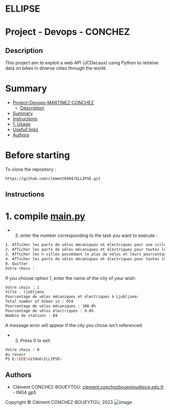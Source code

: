 # ELLIPSE
# Project - Devops - CONCHEZ


## Description

This project aim to exploit a web API (JCDecaux) using Python to retreive data on bikes in diverse cities through the world.

# Summary

- [Project-Devops-MARTINEZ-CONCHEZ](#project---devops---conchez)
  - [Description](#description)
- [Summary](#summary)
- [Instructions](#instructions)
- [1. Usage](#1use-the-application)
- [Usefull links](#usefull-links)
- [Authors](#authors)

# Before starting

To clone the repository :

```bash
https://github.com/clement6494/ELLIPSE.git
```

## Instructions

# 1.  compile [main.py](main.py)


* 2) enter the number corresponding to the task you want to execute :

```bash
1. Afficher les parts de vélos mécaniques et électriques pour une ville
2. Afficher les parts de vélos mécaniques et électriques pour toutes les villes
3. Afficher les n villes possédant le plus de velos et leurs pourcentages
4. Afficher les parts de vélos mécaniques et électriques pour toutes les villes dans un fichier
0. Quitter
Votre choix :
```


If you choose option 1, enter the name of the city of your wish:

```bash
Votre choix : 1
Ville : ljubljana
Pourcentage de vélos mécaniques et électriques à Ljubljana:
Total number of bikes in : 654
Pourcentage de vélos mécaniques : 100.0%
Pourcentage de vélos électriques : 0.0%
Nombre de stations : 84
```  

  A message error will appear if the city you chose isn't referenced

* 3) Press 0 to exit

```bash
Votre choix : 0
Au revoir
PS E:\ECE\GitHub\ELLIPSE> 
```

## Authors


- Clément CONCHEZ-BOUEYTOU: <clement.conchezboueytou@ece.edu.fr> - ING4 gp5

Copyright © Clément CONCHEZ-BOUEYTOU, 2023
![image](images/LogoECE.PNG)

